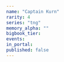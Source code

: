 ```yaml
---
name: "Captain Kurn"
rarity: 4
series: "tng"
memory_alpha: ""
bigbook_tier:
events:
in_portal:
published: false
---
```

